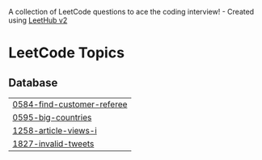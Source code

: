 A collection of LeetCode questions to ace the coding interview! - Created using [LeetHub v2](https://github.com/arunbhardwaj/LeetHub-2.0)
<!---LeetCode Topics Start-->
# LeetCode Topics
## Database
|  |
| ------- |
| [0584-find-customer-referee](https://github.com/yashasvirpratap/QueryQuest/tree/master/0584-find-customer-referee) |
| [0595-big-countries](https://github.com/yashasvirpratap/QueryQuest/tree/master/0595-big-countries) |
| [1258-article-views-i](https://github.com/yashasvirpratap/QueryQuest/tree/master/1258-article-views-i) |
| [1827-invalid-tweets](https://github.com/yashasvirpratap/QueryQuest/tree/master/1827-invalid-tweets) |
<!---LeetCode Topics End-->